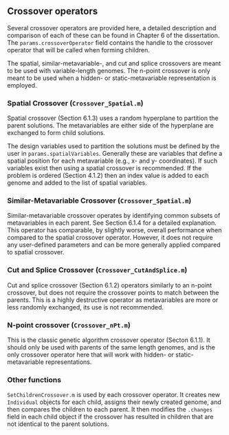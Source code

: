 ## Crossover operators

Several crossover operators are provided here, a detailed description and comparison of each of these can be found in Chapter 6 of the dissertation. The ```params.crossoverOperator``` field contains the handle to the crossover operator that will be called when forming children.

The spatial, similar-metavariable-, and cut and splice crossovers are meant to be used with variable-length genomes. The n-point crossover is only meant to be used when a hidden- or static-metavariable representation is employed.

### Spatial Crossover (```Crossover_Spatial.m```)
Spatial crossover (Section 6.1.3) uses a random hyperplane to partition the parent solutions. The metavariables are either side of the hyperplane are exchanged to form child solutions.

The design variables used to partition the solutions must be defined by the user in ```params.spatialVariables```. Generally these are variables that define a spatial position for each metavariable (e.g., x- and y- coordinates). If such variables exist then using a spatial crossover is recommended. If the problem is ordered (Section 4.1.2) then an index value is added to each genome and added to the list of spatial variables.  

### Similar-Metavariable Crossover (```Crossover_Spatial.m```)

Similar-metavariable crossover operates by identifying common subsets of metavariables in each parent. See Section 6.1.4 for a detailed explanation. This operator has comparable, by slightly worse, overall performance when compared to the spatial crossover operator. However, it does not require any user-defined parameters and can be more generally applied compared to spatial crossover.

### Cut and Splice Crossover (```Crossover_CutAndSplice.m```)

Cut and splice crossover (Section 6.1.2) operators similarly to an n-point crossover, but does not require the crossover points to match between the parents. This is a highly destructive operator as metavariables are more or less randomly exchanged, its use is not recommended.

### N-point crossover (```Crossover_nPt.m```)

This is the classic genetic algorithm crossover operator (Secton 6.1.1). It should only be used with parents of the same length genomes, and is the only crossover operator here that will work with hidden- or static- metavariable representations. 


### Other functions
```SetChildrenCrossover.m``` is used by each crossover operator. It creates new ```Individual``` objects for each child, assigns their newly created genome, and then compares the children to each parent. It then modifies the ```.changes``` field in each child object if the crossover has resulted in children that are not identical to the parent solutions.